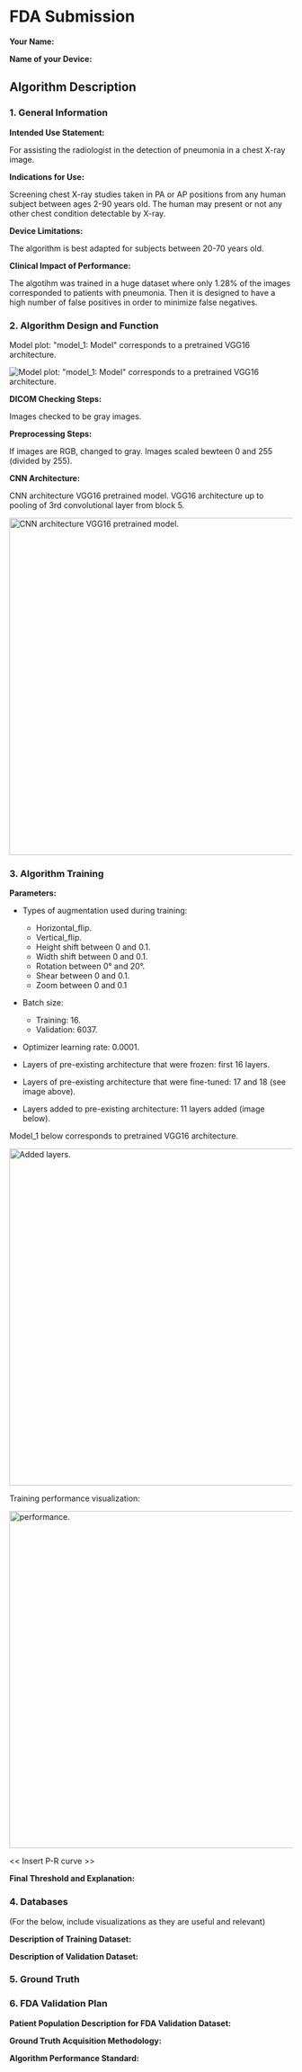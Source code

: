 # FDA  Submission

**Your Name:**

**Name of your Device:**

## Algorithm Description 

### 1. General Information

**Intended Use Statement:** 

For assisting the radiologist in the detection of pneumonia in a chest X-ray image.

**Indications for Use:**

Screening chest X-ray studies taken in PA or AP positions from any human subject between ages 2-90 years old. The human may present or not any other chest condition detectable by X-ray.

**Device Limitations:**

The algorithm is best adapted for subjects between 20-70 years old.

**Clinical Impact of Performance:**

The algotihm was trained in a huge dataset where only 1.28% of the images corresponded to patients with pneumonia. Then it is designed to have a high number of false positives in order to minimize false negatives.

### 2. Algorithm Design and Function

Model plot: "model_1: Model" corresponds to a pretrained VGG16 architecture.

![Model plot: "model_1: Model" corresponds to a pretrained VGG16 architecture.](./model_plot.png)

**DICOM Checking Steps:**

Images checked to be gray images.

**Preprocessing Steps:**

If images are RGB, changed to gray.
Images scaled bewteen 0 and 255 (divided by 255).

**CNN Architecture:**

CNN architecture VGG16 pretrained model.
VGG16 architecture up to pooling of 3rd convolutional layer from block 5.

<img src="./model_1_VGG16.png" alt="CNN architecture VGG16 pretrained model." width="600"/>

### 3. Algorithm Training

**Parameters:**
* Types of augmentation used during training:
  - Horizontal_flip.
  - Vertical_flip.
  - Height shift between 0 and 0.1.
  - Width shift between 0 and 0.1.
  - Rotation between 0° and 20°.
  - Shear between 0 and 0.1.
  - Zoom between 0 and 0.1

* Batch size:
  - Training: 16.
  - Validation: 6037.

* Optimizer learning rate: 0.0001.
* Layers of pre-existing architecture that were frozen:
first 16 layers.

* Layers of pre-existing architecture that were fine-tuned: 17 and 18 (see image above).
* Layers added to pre-existing architecture: 11 layers added (image below).

Model_1 below corresponds to pretrained VGG16 architecture.

<img src="./added_layers.png" alt="Added layers." width="600"/>

Training performance visualization:

<img src="./performance_visual.png" alt="performance." width="600"/>

<< Insert P-R curve >>

**Final Threshold and Explanation:**

### 4. Databases
 (For the below, include visualizations as they are useful and relevant)

**Description of Training Dataset:** 


**Description of Validation Dataset:** 


### 5. Ground Truth



### 6. FDA Validation Plan

**Patient Population Description for FDA Validation Dataset:**

**Ground Truth Acquisition Methodology:**

**Algorithm Performance Standard:**
